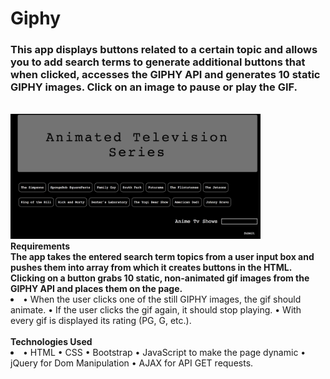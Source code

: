# Giphy
<h3>This app displays buttons related to a certain topic and allows you to add search terms to generate additional buttons that when clicked, accesses the GIPHY API and generates 10 static GIPHY images. Click on an image to pause or play the GIF.</h3>
<br>
<img src = "assets/images/screen-shot.png" width = "400px" height = "200 px">
<br>
<strong>Requirements</strong>
<br>
<strong>The app takes the entered search term topics from a user input box and pushes them into array from which it creates buttons in the HTML. Clicking on a button grabs 10 static, non-animated gif images from the GIPHY API and places them on the page.</strong>
<br>
<li>•	When the user clicks one of the still GIPHY images, the gif should animate. •	If the user clicks the gif again, it should stop playing. •	With every gif is displayed its rating (PG, G, etc.).</li>
<br>
<strong>Technologies Used</strong>
<br>
<li>•	HTML •	CSS •	Bootstrap •	JavaScript to make the page dynamic •	jQuery for Dom Manipulation •	AJAX for API GET requests.</li> 
